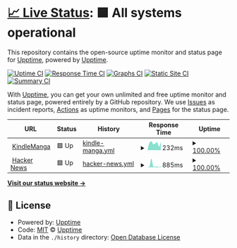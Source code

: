 # [📈 Live Status](https://status.kindlemanga.xyz): <!--live status--> **🟩 All systems operational**

This repository contains the open-source uptime monitor and status page for [Upptime](https://upptime.js.org), powered by [Upptime](https://github.com/upptime/upptime).

[![Uptime CI](https://github.com/KindleManga/uptime/workflows/Uptime%20CI/badge.svg)](https://github.com/KindleManga/uptime/actions?query=workflow%3A%22Uptime+CI%22)
[![Response Time CI](https://github.com/KindleManga/uptime/workflows/Response%20Time%20CI/badge.svg)](https://github.com/KindleManga/uptime/actions?query=workflow%3A%22Response+Time+CI%22)
[![Graphs CI](https://github.com/KindleManga/uptime/workflows/Graphs%20CI/badge.svg)](https://github.com/KindleManga/uptime/actions?query=workflow%3A%22Graphs+CI%22)
[![Static Site CI](https://github.com/KindleManga/uptime/workflows/Static%20Site%20CI/badge.svg)](https://github.com/KindleManga/uptime/actions?query=workflow%3A%22Static+Site+CI%22)
[![Summary CI](https://github.com/KindleManga/uptime/workflows/Summary%20CI/badge.svg)](https://github.com/KindleManga/uptime/actions?query=workflow%3A%22Summary+CI%22)

With [Upptime](https://upptime.js.org), you can get your own unlimited and free uptime monitor and status page, powered entirely by a GitHub repository. We use [Issues](https://github.com/upptime/upptime/issues) as incident reports, [Actions](https://github.com/KindleManga/uptime/actions) as uptime monitors, and [Pages](https://status.kindlemanga.xyz) for the status page.

<!--start: status pages-->
<!-- This summary is generated by Upptime (https://github.com/upptime/upptime) -->
<!-- Do not edit this manually, your changes will be overwritten -->
<!-- prettier-ignore -->
| URL | Status | History | Response Time | Uptime |
| --- | ------ | ------- | ------------- | ------ |
| <img alt="" src="https://icons.duckduckgo.com/ip3/kindlemanga.xyz.ico" height="13"> [KindleManga](https://kindlemanga.xyz/) | 🟩 Up | [kindle-manga.yml](https://github.com/KindleManga/uptime/commits/HEAD/history/kindle-manga.yml) | <details><summary><img alt="Response time graph" src="./graphs/kindle-manga/response-time-week.png" height="20"> 232ms</summary><br><a href="https://status.kindlemanga.xyz/history/kindle-manga"><img alt="Response time 485" src="https://img.shields.io/endpoint?url=https%3A%2F%2Fraw.githubusercontent.com%2FKindleManga%2Fuptime%2FHEAD%2Fapi%2Fkindle-manga%2Fresponse-time.json"></a><br><a href="https://status.kindlemanga.xyz/history/kindle-manga"><img alt="24-hour response time 273" src="https://img.shields.io/endpoint?url=https%3A%2F%2Fraw.githubusercontent.com%2FKindleManga%2Fuptime%2FHEAD%2Fapi%2Fkindle-manga%2Fresponse-time-day.json"></a><br><a href="https://status.kindlemanga.xyz/history/kindle-manga"><img alt="7-day response time 232" src="https://img.shields.io/endpoint?url=https%3A%2F%2Fraw.githubusercontent.com%2FKindleManga%2Fuptime%2FHEAD%2Fapi%2Fkindle-manga%2Fresponse-time-week.json"></a><br><a href="https://status.kindlemanga.xyz/history/kindle-manga"><img alt="30-day response time 364" src="https://img.shields.io/endpoint?url=https%3A%2F%2Fraw.githubusercontent.com%2FKindleManga%2Fuptime%2FHEAD%2Fapi%2Fkindle-manga%2Fresponse-time-month.json"></a><br><a href="https://status.kindlemanga.xyz/history/kindle-manga"><img alt="1-year response time 468" src="https://img.shields.io/endpoint?url=https%3A%2F%2Fraw.githubusercontent.com%2FKindleManga%2Fuptime%2FHEAD%2Fapi%2Fkindle-manga%2Fresponse-time-year.json"></a></details> | <details><summary><a href="https://status.kindlemanga.xyz/history/kindle-manga">100.00%</a></summary><a href="https://status.kindlemanga.xyz/history/kindle-manga"><img alt="All-time uptime 86.13%" src="https://img.shields.io/endpoint?url=https%3A%2F%2Fraw.githubusercontent.com%2FKindleManga%2Fuptime%2FHEAD%2Fapi%2Fkindle-manga%2Fuptime.json"></a><br><a href="https://status.kindlemanga.xyz/history/kindle-manga"><img alt="24-hour uptime 100.00%" src="https://img.shields.io/endpoint?url=https%3A%2F%2Fraw.githubusercontent.com%2FKindleManga%2Fuptime%2FHEAD%2Fapi%2Fkindle-manga%2Fuptime-day.json"></a><br><a href="https://status.kindlemanga.xyz/history/kindle-manga"><img alt="7-day uptime 100.00%" src="https://img.shields.io/endpoint?url=https%3A%2F%2Fraw.githubusercontent.com%2FKindleManga%2Fuptime%2FHEAD%2Fapi%2Fkindle-manga%2Fuptime-week.json"></a><br><a href="https://status.kindlemanga.xyz/history/kindle-manga"><img alt="30-day uptime 100.00%" src="https://img.shields.io/endpoint?url=https%3A%2F%2Fraw.githubusercontent.com%2FKindleManga%2Fuptime%2FHEAD%2Fapi%2Fkindle-manga%2Fuptime-month.json"></a><br><a href="https://status.kindlemanga.xyz/history/kindle-manga"><img alt="1-year uptime 96.68%" src="https://img.shields.io/endpoint?url=https%3A%2F%2Fraw.githubusercontent.com%2FKindleManga%2Fuptime%2FHEAD%2Fapi%2Fkindle-manga%2Fuptime-year.json"></a></details>
| <img alt="" src="https://icons.duckduckgo.com/ip3/news.ycombinator.com.ico" height="13"> [Hacker News](https://news.ycombinator.com) | 🟩 Up | [hacker-news.yml](https://github.com/KindleManga/uptime/commits/HEAD/history/hacker-news.yml) | <details><summary><img alt="Response time graph" src="./graphs/hacker-news/response-time-week.png" height="20"> 885ms</summary><br><a href="https://status.kindlemanga.xyz/history/hacker-news"><img alt="Response time 357" src="https://img.shields.io/endpoint?url=https%3A%2F%2Fraw.githubusercontent.com%2FKindleManga%2Fuptime%2FHEAD%2Fapi%2Fhacker-news%2Fresponse-time.json"></a><br><a href="https://status.kindlemanga.xyz/history/hacker-news"><img alt="24-hour response time 365" src="https://img.shields.io/endpoint?url=https%3A%2F%2Fraw.githubusercontent.com%2FKindleManga%2Fuptime%2FHEAD%2Fapi%2Fhacker-news%2Fresponse-time-day.json"></a><br><a href="https://status.kindlemanga.xyz/history/hacker-news"><img alt="7-day response time 885" src="https://img.shields.io/endpoint?url=https%3A%2F%2Fraw.githubusercontent.com%2FKindleManga%2Fuptime%2FHEAD%2Fapi%2Fhacker-news%2Fresponse-time-week.json"></a><br><a href="https://status.kindlemanga.xyz/history/hacker-news"><img alt="30-day response time 455" src="https://img.shields.io/endpoint?url=https%3A%2F%2Fraw.githubusercontent.com%2FKindleManga%2Fuptime%2FHEAD%2Fapi%2Fhacker-news%2Fresponse-time-month.json"></a><br><a href="https://status.kindlemanga.xyz/history/hacker-news"><img alt="1-year response time 364" src="https://img.shields.io/endpoint?url=https%3A%2F%2Fraw.githubusercontent.com%2FKindleManga%2Fuptime%2FHEAD%2Fapi%2Fhacker-news%2Fresponse-time-year.json"></a></details> | <details><summary><a href="https://status.kindlemanga.xyz/history/hacker-news">100.00%</a></summary><a href="https://status.kindlemanga.xyz/history/hacker-news"><img alt="All-time uptime 99.97%" src="https://img.shields.io/endpoint?url=https%3A%2F%2Fraw.githubusercontent.com%2FKindleManga%2Fuptime%2FHEAD%2Fapi%2Fhacker-news%2Fuptime.json"></a><br><a href="https://status.kindlemanga.xyz/history/hacker-news"><img alt="24-hour uptime 100.00%" src="https://img.shields.io/endpoint?url=https%3A%2F%2Fraw.githubusercontent.com%2FKindleManga%2Fuptime%2FHEAD%2Fapi%2Fhacker-news%2Fuptime-day.json"></a><br><a href="https://status.kindlemanga.xyz/history/hacker-news"><img alt="7-day uptime 100.00%" src="https://img.shields.io/endpoint?url=https%3A%2F%2Fraw.githubusercontent.com%2FKindleManga%2Fuptime%2FHEAD%2Fapi%2Fhacker-news%2Fuptime-week.json"></a><br><a href="https://status.kindlemanga.xyz/history/hacker-news"><img alt="30-day uptime 100.00%" src="https://img.shields.io/endpoint?url=https%3A%2F%2Fraw.githubusercontent.com%2FKindleManga%2Fuptime%2FHEAD%2Fapi%2Fhacker-news%2Fuptime-month.json"></a><br><a href="https://status.kindlemanga.xyz/history/hacker-news"><img alt="1-year uptime 99.99%" src="https://img.shields.io/endpoint?url=https%3A%2F%2Fraw.githubusercontent.com%2FKindleManga%2Fuptime%2FHEAD%2Fapi%2Fhacker-news%2Fuptime-year.json"></a></details>

<!--end: status pages-->

[**Visit our status website →**](https://status.kindlemanga.xyz)

## 📄 License

- Powered by: [Upptime](https://github.com/upptime/upptime)
- Code: [MIT](./LICENSE) © [Upptime](https://upptime.js.org)
- Data in the `./history` directory: [Open Database License](https://opendatacommons.org/licenses/odbl/1-0/)
